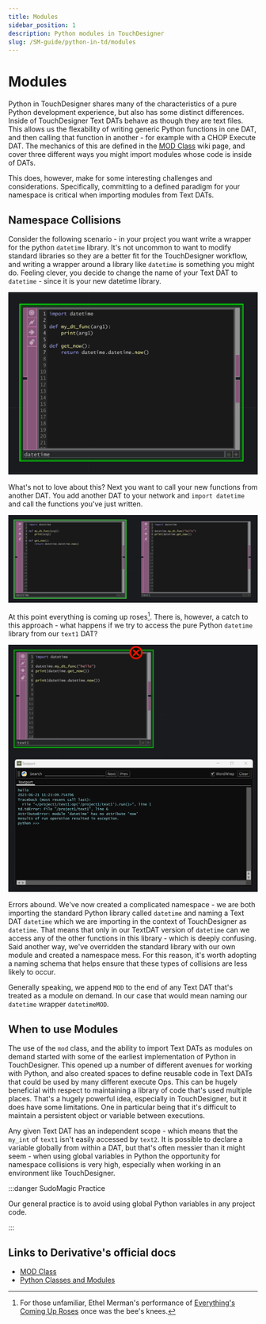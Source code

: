 ```yaml
---
title: Modules
sidebar_position: 1
description: Python modules in TouchDesigner
slug: /SM-guide/python-in-td/modules
---
```


# Modules

Python in TouchDesigner shares many of the characteristics of a pure Python development experience, but also has some distinct differences. Inside of TouchDesigner Text DATs behave as though they are text files. This allows us the flexability of writing generic Python functions in one DAT, and then calling that function in another - for example with a CHOP Execute DAT. The mechanics of this are defined in the [MOD Class] wiki page, and cover three different ways you might import modules whose code is inside of DATs. 

This does, however, make for some interesting challenges and considerations. Specifically, committing to a defined paradigm for your namespace is critical when importing modules from Text DATs.

## Namespace Collisions

Consider the following scenario - in your project you want write a wrapper for the python `datetime` library. It's not uncommon to want to modify standard libraries so they are a better fit for the TouchDesigner workflow, and writing a wrapper around a library like `datetime` is something you might do. Feeling clever, you decide to change the name of your Text DAT to `datetime` - since it is your new datetime library. 

![](../../../static/img/SM-guide/python/python-modules-01.png)

What's not to love about this? Next you want to call your new functions from another DAT. You add another DAT to your network and `import datetime` and call the functions you've just written.

![](../../../static/img/SM-guide/python/python-modules-02.png)

At this point everything is coming up roses[^1]. There is, however, a catch to this approach - what happens if we try to access the pure Python `datetime` library from our `text1` DAT?

![](../../../static/img/SM-guide/python/python-modules-03.png)

Errors abound. We've now created a complicated namespace - we are both importing the standard Python library called `datetime` and naming a Text DAT `datetime` which we are importing in the context of TouchDesigner as `datetime`. That means that only in our TextDAT version of `datetime` can we access any of the other functions in this library - which is deeply confusing. Said another way, we've overridden the standard library with our own module and created a namespace mess. For this reason, it's worth adopting a naming schema that helps ensure that these types of collisions are less likely to occur. 

Generally speaking, we append `MOD` to the end of any Text DAT that's treated as a module on demand. In our case that would mean naming our `datetime` wrapper `datetimeMOD`.

## When to use Modules
The use of the `mod` class, and the ability to import Text DATs as modules on demand started with some of the earliest implementation of Python in TouchDesigner. This opened up a number of different avenues for working with Python, and also created spaces to define reusable code in Text DATs that could be used by many different execute Ops. This can be hugely beneficial with respect to maintaining a library of code that's used multiple places. That's a hugely powerful idea, especially in TouchDesigner, but it does have some limitations. One in particular being that it's difficult to maintain a persistent object or variable between executions. 

Any given Text DAT has an independent scope - which means that the `my_int` of `text1` isn't easily accessed by `text2`. It is possible to declare a variable globally from within a DAT, but that's often messier than it might seem - when using global variables in Python the opportunity for namespace collisions is very high, especially when working in an environment like TouchDesigner. 

:::danger SudoMagic Practice

Our general practice is to avoid using global Python variables in any project code. 

::: 

## Links to Derivative's official docs
* [MOD Class]
* [Python Classes and Modules]

[^1]: For those unfamiliar, Ethel Merman's performance of [Everything's Coming Up Roses] once was the bee's knees.

<!-- links -->
[MOD Class]:https://docs.derivative.ca/MOD_Class
[Python Classes and Modules]:https://derivative.ca/UserGuide/Python_Classes_and_Modules
[Everything's Coming Up Roses]:https://www.youtube.com/watch?v=s62MrU8mHx4&ab_channel=dougster2810